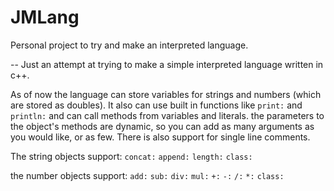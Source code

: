 # JMLang
Personal project to try and make an interpreted language.


--
Just an attempt at trying to make a simple interpreted language written in c++.

As of now the language can store variables for strings and numbers (which are stored as doubles).
It also can use built in functions like `print:` and `println:` and can call methods from variables and literals.
the parameters to the object's methods are dynamic, so you can add as many arguments as you would like,
or as few. There is also support for single line comments.

The string objects support:
`concat:`
`append:`
`length:`
`class:`

the number objects support:
`add:`
`sub:`
`div:`
`mul:`
`+:`
`-:`
`/:`
`*:`
`class:`
